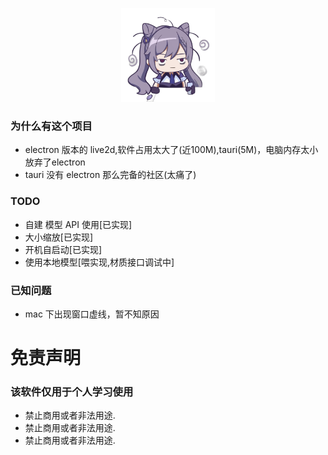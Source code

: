 
<p align="center">
  <img src="./app-icon.png" width="150" height="150" />
</p>

### 为什么有这个项目

- electron 版本的 live2d,软件占用太大了(近100M),tauri(5M)，电脑内存太小放弃了electron
- tauri 没有 electron 那么完备的社区(太痛了)

### TODO

- 自建 模型 API 使用[已实现]
- 大小缩放[已实现]
- 开机自启动[已实现]
- 使用本地模型[喂实现,材质接口调试中]

### 已知问题

- mac 下出现窗口虚线，暂不知原因

# 免责声明

### 该软件仅用于个人学习使用

- 禁止商用或者非法用途.
- 禁止商用或者非法用途.
- 禁止商用或者非法用途.
